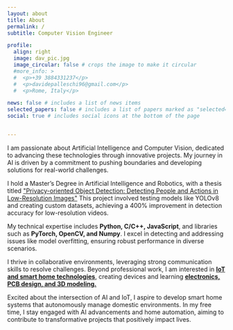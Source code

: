 ```yaml
---
layout: about
title: About
permalink: /
subtitle: Computer Vision Engineer

profile:
  align: right
  image: dav_pic.jpg
  image_circular: false # crops the image to make it circular
  #more_info: >
  #  <p>+39 3884331237</p>
  #  <p>davidepalleschi96@gmail.com</p>
  #  <p>Rome, Italy</p>

news: false # includes a list of news items
selected_papers: false # includes a list of papers marked as "selected={true}"
social: true # includes social icons at the bottom of the page


---
```


I am passionate about Artificial Intelligence and Computer Vision, dedicated to advancing these technologies through innovative projects. My journey in AI is driven by a commitment to pushing boundaries and developing solutions for real-world challenges.

I hold a Master’s Degree in Artificial Intelligence and Robotics, with a thesis titled ["Privacy-oriented Object Detection: Detecting People and Actions in Low-Resolution Images"](/projects/1_project/)  This project involved testing models like YOLOv8 and creating custom datasets, achieving a 400% improvement in detection accuracy for low-resolution videos.

My technical expertise includes **Python, C/C++, JavaScript**, and libraries such as **PyTorch, OpenCV, and Numpy**. I excel in detecting and addressing issues like model overfitting, ensuring robust performance in diverse scenarios.

I thrive in collaborative environments, leveraging strong communication skills to resolve challenges. Beyond professional work, I am interested in [**IoT and smart home technologies**](/projects/3_project/), creating devices and learning [**electronics, PCB design, and 3D modeling.**](/projects/2_project/)

Excited about the intersection of AI and IoT, I aspire to develop smart home systems that autonomously manage domestic environments. In my free time, I stay engaged with AI advancements and home automation, aiming to contribute to transformative projects that positively impact lives.